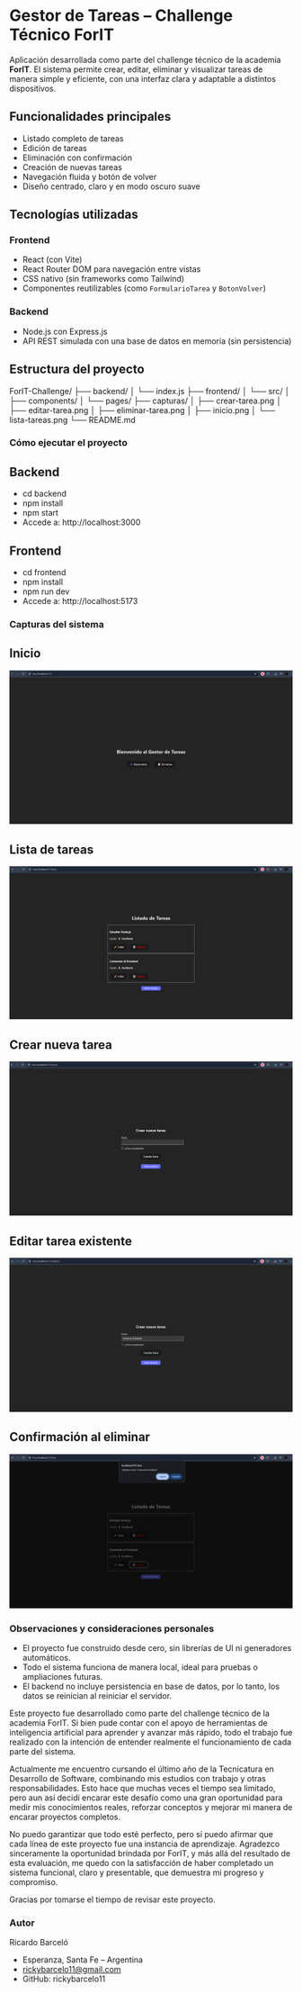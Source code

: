 # Gestor de Tareas – Challenge Técnico ForIT

Aplicación desarrollada como parte del challenge técnico de la academia **ForIT**. El sistema permite crear, editar, eliminar y visualizar tareas de manera simple y eficiente, con una interfaz clara y adaptable a distintos dispositivos.

## Funcionalidades principales

- Listado completo de tareas
- Edición de tareas
- Eliminación con confirmación
- Creación de nuevas tareas
- Navegación fluida y botón de volver
- Diseño centrado, claro y en modo oscuro suave

## Tecnologías utilizadas

### Frontend
- React (con Vite)
- React Router DOM para navegación entre vistas
- CSS nativo (sin frameworks como Tailwind)
- Componentes reutilizables (como `FormularioTarea` y `BotonVolver`)

### Backend
- Node.js con Express.js
- API REST simulada con una base de datos en memoria (sin persistencia)


## Estructura del proyecto

ForIT-Challenge/
├── backend/
│ └── index.js
├── frontend/
│ └── src/
│ ├── components/
│ └── pages/
├── capturas/
│ ├── crear-tarea.png
│ ├── editar-tarea.png
│ ├── eliminar-tarea.png
│ ├── inicio.png
│ └── lista-tareas.png
└── README.md


### Cómo ejecutar el proyecto
## Backend
- cd backend
- npm install
- npm start
- Accede a: http://localhost:3000

## Frontend
- cd frontend
- npm install
- npm run dev
- Accede a: http://localhost:5173

### Capturas del sistema

## Inicio
![Inicio](./capturas/inicio.png)

## Lista de tareas
![Lista de tareas](./capturas/lista-tareas.png)

## Crear nueva tarea
![Crear tarea](./capturas/crear-tarea.png)

## Editar tarea existente
![Editar tarea](./capturas/editar-tarea.png)

## Confirmación al eliminar
![Eliminar tarea](./capturas/eliminar-tarea.png)


### Observaciones y consideraciones personales
- El proyecto fue construido desde cero, sin librerías de UI ni generadores automáticos.
- Todo el sistema funciona de manera local, ideal para pruebas o ampliaciones futuras.
- El backend no incluye persistencia en base de datos, por lo tanto, los datos se reinician al reiniciar el servidor.

Este proyecto fue desarrollado como parte del challenge técnico de la academia ForIT. Si bien pude contar con el apoyo de herramientas de inteligencia artificial para aprender y avanzar más rápido, todo el trabajo fue realizado con la intención de entender realmente el funcionamiento de cada parte del sistema.

Actualmente me encuentro cursando el último año de la Tecnicatura en Desarrollo de Software, combinando mis estudios con trabajo y otras responsabilidades. Esto hace que muchas veces el tiempo sea limitado, pero aun así decidí encarar este desafío como una gran oportunidad para medir mis conocimientos reales, reforzar conceptos y mejorar mi manera de encarar proyectos completos.

No puedo garantizar que todo esté perfecto, pero sí puedo afirmar que cada línea de este proyecto fue una instancia de aprendizaje. Agradezco sinceramente la oportunidad brindada por ForIT, y más allá del resultado de esta evaluación, me quedo con la satisfacción de haber completado un sistema funcional, claro y presentable, que demuestra mi progreso y compromiso.

Gracias por tomarse el tiempo de revisar este proyecto.


### Autor
Ricardo Barceló
- Esperanza, Santa Fe – Argentina
- rickybarcelo11@gmail.com
- GitHub: rickybarcelo11

